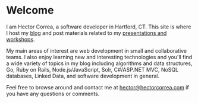# Welcome

I am Hector Correa, a software developer in Hartford, CT. This site is where I host my [blog](/blog) and post materials related to my [presentations and workshops](/presentations).

My main areas of interest are web development in small and collaborative teams. I also enjoy learning new and interesting technologies and you'll find a wide variety of topics in my blog including algorithms and data structures, Go, Ruby on Rails, Node.js/JavaScript, Solr, C#/ASP.NET MVC, NoSQL databases, Linked Data, and software development in general.

Feel free to browse around and contact me at [hector@hectorcorrea.com](mailto:hector@hectorcorrea.com) if you have any questions or comments.